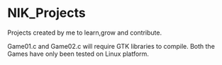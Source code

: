 # NIK_Projects
Projects created by me to learn,grow and contribute.

Game01.c and Game02.c will require GTK libraries to compile.
Both the Games have only been tested on Linux platform.
